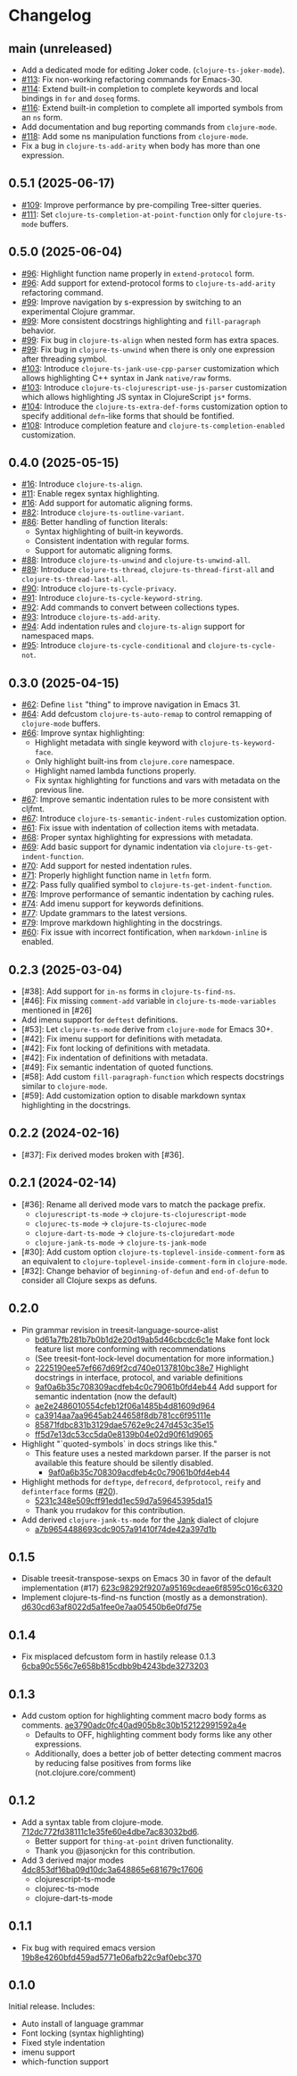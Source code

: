 # Changelog

## main (unreleased)

- Add a dedicated mode for editing Joker code. (`clojure-ts-joker-mode`).
- [#113](https://github.com/clojure-emacs/clojure-ts-mode/pull/113): Fix non-working refactoring commands for Emacs-30.
- [#114](https://github.com/clojure-emacs/clojure-ts-mode/pull/114): Extend built-in completion to complete keywords and local bindings in
  `for` and `doseq` forms.
- [#116](https://github.com/clojure-emacs/clojure-ts-mode/pull/116): Extend built-in completion to complete all imported symbols from an `ns`
  form.
- Add documentation and bug reporting commands from `clojure-mode`.
- [#118](https://github.com/clojure-emacs/clojure-ts-mode/pull/118): Add some ns manipulation functions from `clojure-mode`.
- Fix a bug in `clojure-ts-add-arity` when body has more than one expression.

## 0.5.1 (2025-06-17)

- [#109](https://github.com/clojure-emacs/clojure-ts-mode/issues/109): Improve performance by pre-compiling Tree-sitter queries.
- [#111](https://github.com/clojure-emacs/clojure-ts-mode/pull/111): Set `clojure-ts-completion-at-point-function` only for `clojure-ts-mode` buffers.

## 0.5.0 (2025-06-04)

- [#96](https://github.com/clojure-emacs/clojure-ts-mode/pull/96): Highlight function name properly in `extend-protocol` form.
- [#96](https://github.com/clojure-emacs/clojure-ts-mode/pull/96): Add support for extend-protocol forms to `clojure-ts-add-arity` refactoring
  command.
- [#99](https://github.com/clojure-emacs/clojure-ts-mode/pull/99): Improve navigation by s-expression by switching to an experimental
  Clojure grammar.
- [#99](https://github.com/clojure-emacs/clojure-ts-mode/pull/99): More consistent docstrings highlighting and `fill-paragraph` behavior.
- [#99](https://github.com/clojure-emacs/clojure-ts-mode/pull/99): Fix bug in `clojure-ts-align` when nested form has extra spaces.
- [#99](https://github.com/clojure-emacs/clojure-ts-mode/pull/99): Fix bug in `clojure-ts-unwind` when there is only one expression after
  threading symbol.
- [#103](https://github.com/clojure-emacs/clojure-ts-mode/issues/103): Introduce `clojure-ts-jank-use-cpp-parser` customization which allows
  highlighting C++ syntax in Jank `native/raw` forms.
- [#103](https://github.com/clojure-emacs/clojure-ts-mode/issues/103): Introduce `clojure-ts-clojurescript-use-js-parser` customization which
  allows highlighting JS syntax in ClojureScript `js*` forms.
- [#104](https://github.com/clojure-emacs/clojure-ts-mode/pull/104): Introduce the `clojure-ts-extra-def-forms` customization option to specify
  additional `defn`-like forms that should be fontified.
- [#108](https://github.com/clojure-emacs/clojure-ts-mode/pull/108): Introduce completion feature and `clojure-ts-completion-enabled`
  customization.

## 0.4.0 (2025-05-15)

- [#16](https://github.com/clojure-emacs/clojure-ts-mode/issues/16): Introduce `clojure-ts-align`.
- [#11](https://github.com/clojure-emacs/clojure-ts-mode/issues/11): Enable regex syntax highlighting.
- [#16](https://github.com/clojure-emacs/clojure-ts-mode/issues/16): Add support for automatic aligning forms.
- [#82](https://github.com/clojure-emacs/clojure-ts-mode/issues/82): Introduce `clojure-ts-outline-variant`.
- [#86](https://github.com/clojure-emacs/clojure-ts-mode/pull/86): Better handling of function literals:
  - Syntax highlighting of built-in keywords.
  - Consistent indentation with regular forms.
  - Support for automatic aligning forms.
- [#88](https://github.com/clojure-emacs/clojure-ts-mode/pull/88): Introduce `clojure-ts-unwind` and `clojure-ts-unwind-all`.
- [#89](https://github.com/clojure-emacs/clojure-ts-mode/pull/89): Introduce `clojure-ts-thread`, `clojure-ts-thread-first-all` and
  `clojure-ts-thread-last-all`.
- [#90](https://github.com/clojure-emacs/clojure-ts-mode/pull/90): Introduce `clojure-ts-cycle-privacy`.
- [#91](https://github.com/clojure-emacs/clojure-ts-mode/pull/91): Introduce `clojure-ts-cycle-keyword-string`.
- [#92](https://github.com/clojure-emacs/clojure-ts-mode/pull/92): Add commands to convert between collections types.
- [#93](https://github.com/clojure-emacs/clojure-ts-mode/pull/93): Introduce `clojure-ts-add-arity`.
- [#94](https://github.com/clojure-emacs/clojure-ts-mode/pull/94): Add indentation rules and `clojure-ts-align` support for namespaced maps.
- [#95](https://github.com/clojure-emacs/clojure-ts-mode/pull/95): Introduce `clojure-ts-cycle-conditional` and `clojure-ts-cycle-not`.

## 0.3.0 (2025-04-15)

- [#62](https://github.com/clojure-emacs/clojure-ts-mode/issues/62): Define `list` "thing" to improve navigation in Emacs 31.
- [#64](https://github.com/clojure-emacs/clojure-ts-mode/pull/64): Add defcustom `clojure-ts-auto-remap` to control remapping of `clojure-mode` buffers.
- [#66](https://github.com/clojure-emacs/clojure-ts-mode/pull/66): Improve syntax highlighting:
  - Highlight metadata with single keyword with `clojure-ts-keyword-face`.
  - Only highlight built-ins from `clojure.core` namespace.
  - Highlight named lambda functions properly.
  - Fix syntax highlighting for functions and vars with metadata on the previous
    line.
- [#67](https://github.com/clojure-emacs/clojure-ts-mode/pull/67): Improve semantic indentation rules to be more consistent with cljfmt.
- [#67](https://github.com/clojure-emacs/clojure-ts-mode/pull/67): Introduce `clojure-ts-semantic-indent-rules` customization option.
- [#61](https://github.com/clojure-emacs/clojure-ts-mode/issues/61): Fix issue with indentation of collection items with metadata.
- [#68](https://github.com/clojure-emacs/clojure-ts-mode/pull/68): Proper syntax highlighting for expressions with metadata.
- [#69](https://github.com/clojure-emacs/clojure-ts-mode/pull/69): Add basic support for dynamic indentation via `clojure-ts-get-indent-function`.
- [#70](https://github.com/clojure-emacs/clojure-ts-mode/pull/70): Add support for nested indentation rules.
- [#71](https://github.com/clojure-emacs/clojure-ts-mode/pull/71): Properly highlight function name in `letfn` form.
- [#72](https://github.com/clojure-emacs/clojure-ts-mode/pull/72): Pass fully qualified symbol to `clojure-ts-get-indent-function`.
- [#76](https://github.com/clojure-emacs/clojure-ts-mode/pull/76): Improve performance of semantic indentation by caching rules.
- [#74](https://github.com/clojure-emacs/clojure-ts-mode/issues/74): Add imenu support for keywords definitions.
- [#77](https://github.com/clojure-emacs/clojure-ts-mode/issues/77): Update grammars to the latest versions.
- [#79](https://github.com/clojure-emacs/clojure-ts-mode/pull/79): Improve markdown highlighting in the docstrings.
- [#60](https://github.com/clojure-emacs/clojure-ts-mode/issues/60): Fix issue with incorrect fontification, when `markdown-inline` is enabled.

## 0.2.3 (2025-03-04)

- [#38]: Add support for `in-ns` forms in `clojure-ts-find-ns`.
- [#46]: Fix missing `comment-add` variable in `clojure-ts-mode-variables` mentioned in [#26]
- Add imenu support for `deftest` definitions.
- [#53]: Let `clojure-ts-mode` derive from `clojure-mode` for Emacs 30+.
- [#42]: Fix imenu support for definitions with metadata.
- [#42]: Fix font locking of definitions with metadata.
- [#42]: Fix indentation of definitions with metadata.
- [#49]: Fix semantic indentation of quoted functions.
- [#58]: Add custom `fill-paragraph-function` which respects docstrings similar to
  `clojure-mode`.
- [#59]: Add customization option to disable markdown syntax highlighting in the
  docstrings.

## 0.2.2 (2024-02-16)

- [#37]: Fix derived modes broken with [#36].

## 0.2.1 (2024-02-14)

- [#36]: Rename all derived mode vars to match the package prefix.
  - `clojurescript-ts-mode` -> `clojure-ts-clojurescript-mode`
  - `clojurec-ts-mode` -> `clojure-ts-clojurec-mode`
  - `clojure-dart-ts-mode` -> `clojure-ts-clojuredart-mode`
  - `clojure-jank-ts-mode` -> `clojure-ts-jank-mode`
- [#30]: Add custom option `clojure-ts-toplevel-inside-comment-form` as an equivalent to `clojure-toplevel-inside-comment-form` in `clojure-mode`.
- [#32]: Change behavior of `beginning-of-defun` and `end-of-defun` to consider all Clojure sexps as defuns.

## 0.2.0

- Pin grammar revision in treesit-language-source-alist
  - [bd61a7fb281b7b0b1d2e20d19ab5d46cbcdc6c1e](https://github.com/clojure-emacs/clojure-ts-mode/commit/bd61a7fb281b7b0b1d2e20d19ab5d46cbcdc6c1e)
Make font lock feature list more conforming with recommendations
  - (See treesit-font-lock-level documentation for more information.)
  - [2225190ee57ef667d69f2cd740e0137810bc38e7](https://github.com/clojure-emacs/clojure-ts-mode/commit/2225190ee57ef667d69f2cd740e0137810bc38e7)
Highlight docstrings in interface, protocol, and variable definitions
  - [9af0a6b35c708309acdfeb4c0c79061b0fd4eb44](https://github.com/clojure-emacs/clojure-ts-mode/commit/9af0a6b35c708309acdfeb4c0c79061b0fd4eb44)
Add support for semantic indentation (now the default)
  - [ae2e2486010554cfeb12f06a1485b4d81609d964](https://github.com/clojure-emacs/clojure-ts-mode/commit/ae2e2486010554cfeb12f06a1485b4d81609d964)
  - [ca3914aa7aa9645ab244658f8db781cc6f95111e](https://github.com/clojure-emacs/clojure-ts-mode/commit/ca3914aa7aa9645ab244658f8db781cc6f95111e)
  - [85871fdbc831b3129dae5762e9c247d453c35e15](https://github.com/clojure-emacs/clojure-ts-mode/commit/85871fdbc831b3129dae5762e9c247d453c35e15)
  - [ff5d7e13dc53cc5da0e8139b04e02d90f61d9065](https://github.com/clojure-emacs/clojure-ts-mode/commit/ff5d7e13dc53cc5da0e8139b04e02d90f61d9065)
- Highlight "\`quoted-symbols\`  in docs strings like this."
  - This feature uses a nested markdown parser.
     If the parser is not available this feature should be silently disabled.
    - [9af0a6b35c708309acdfeb4c0c79061b0fd4eb44](https://github.com/clojure-emacs/clojure-ts-mode/commit/9af0a6b35c708309acdfeb4c0c79061b0fd4eb44)
- Highlight methods for `deftype`, `defrecord`, `defprotocol`, `reify` and `definterface`
  forms ([#20](https://github.com/clojure-emacs/clojure-ts-mode/issues/20)).
  - [5231c348e509cff91edd1ec59d7a59645395da15](https://github.com/clojure-emacs/clojure-ts-mode/commit/5231c348e509cff91edd1ec59d7a59645395da15)
  - Thank you rrudakov for this contribution.
- Add derived `clojure-jank-ts-mode` for the [Jank](https://github.com/jank-lang/jank) dialect of clojure
  - [a7b9654488693cdc9057a91410f74de42a397d1b](https://github.com/clojure-emacs/clojure-ts-mode/commit/a7b9654488693cdc9057a91410f74de42a397d1b)

## 0.1.5

- Disable treesit-transpose-sexps on Emacs 30 in favor of the default implementation (#17) [623c98292f9207a95169cdeae6f8595c016c6320](https://github.com/clojure-emacs/clojure-ts-mode/commit/623c98292f9207a95169cdeae6f8595c016c6320)
- Implement clojure-ts-find-ns function (mostly as a demonstration). [d630cd63af8022d5a1fee0e7aa05450b6e0fd75e](https://github.com/clojure-emacs/clojure-ts-mode/commit/d630cd63af8022d5a1fee0e7aa05450b6e0fd75e)

## 0.1.4

- Fix misplaced defcustom form in hastily release 0.1.3 [6cba90c556c7e658b815cdbb9b4243bde3273203](https://github.com/clojure-emacs/clojure-ts-mode/commit/6cba90c556c7e658b815cdbb9b4243bde3273203)

## 0.1.3

- Add custom option for highlighting comment macro body forms as comments. [ae3790adc0fc40ad905b8c30b152122991592a4e](https://github.com/clojure-emacs/clojure-ts-mode/commit/ae3790adc0fc40ad905b8c30b152122991592a4e)
  - Defaults to OFF, highlighting comment body forms like any other expressions.
  - Additionally, does a better job of better detecting comment macros by reducing false positives from forms like (not.clojure.core/comment)

## 0.1.2

- Add a syntax table from clojure-mode. [712dc772fd38111c1e35fe60e4dbe7ac83032bd6](https://github.com/clojure-emacs/clojure-ts-mode/commit/712dc772fd38111c1e35fe60e4dbe7ac83032bd6).
  - Better support for `thing-at-point` driven functionality.
  - Thank you @jasonjckn for this contribution.
- Add 3 derived major modes [4dc853df16ba09d10dc3a648865e681679c17606](https://github.com/clojure-emacs/clojure-ts-mode/commit/4dc853df16ba09d10dc3a648865e681679c17606)
  - clojurescript-ts-mode
  - clojurec-ts-mode
  - clojure-dart-ts-mode

## 0.1.1

- Fix bug with required emacs version [19b8e4260bfd459ad5771e06afb22c9af0ebc370](https://github.com/clojure-emacs/clojure-ts-mode/commit/19b8e4260bfd459ad5771e06afb22c9af0ebc370)

## 0.1.0

Initial release. Includes:

- Auto install of language grammar
- Font locking (syntax highlighting)
- Fixed style indentation
- imenu support
- which-function support
